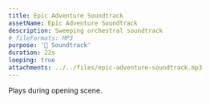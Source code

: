 ```yaml
---
title: Epic Adventure Soundtrack
assetName: Epic Adventure Soundtrack
description: Sweeping orchestral soundtrack
# fileFormats: MP3
purpose: '🎼 Soundtrack'
duration: 22s
looping: true
attachments: ../../files/epic-adventure-soundtrack.mp3
---
```


Plays during opening scene.